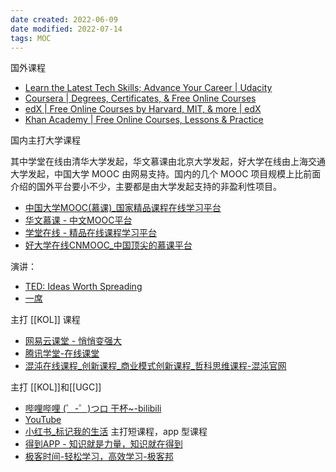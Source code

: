 ```yaml
---
date created: 2022-06-09
date modified: 2022-07-14
tags: MOC
---
```


国外课程

- [Learn the Latest Tech Skills; Advance Your Career | Udacity](https://www.udacity.com/)
- [Coursera | Degrees, Certificates, & Free Online Courses](https://www.coursera.org/)
- [edX | Free Online Courses by Harvard, MIT, & more | edX](https://www.edx.org/)
- [Khan Academy | Free Online Courses, Lessons & Practice](https://www.khanacademy.org/)

国内主打大学课程

其中学堂在线由清华大学发起，华文慕课由北京大学发起，好大学在线由上海交通大学发起，中国大学 MOOC 由网易支持。国内的几个 MOOC 项目规模上比前面介绍的国外平台要小不少，主要都是由大学发起支持的非盈利性项目。

- [中国大学MOOC(慕课)_国家精品课程在线学习平台](https://www.icourse163.org/)
- [华文慕课 - 中文MOOC平台](http://www.chinesemooc.org/)
- [学堂在线 - 精品在线课程学习平台](https://www.xuetangx.com/)
- [好大学在线CNMOOC_中国顶尖的慕课平台](https://www.cnmooc.org/home/index.mooc)

演讲：

- [TED: Ideas Worth Spreading](https://www.ted.com/)
- [一席](https://yixi.tv/#/home)

主打 [[KOL]] 课程

- [网易云课堂 - 悄悄变强大](https://study.163.com/)
- [腾讯学堂-在线课堂](https://daxuepc.com/)
- [混沌在线课程_创新课程_商业模式创新课程_哲科思维课程-混沌官网](https://www.hundun.cn/)

主打 [[KOL]]和[[UGC]]

- [哔哩哔哩 (゜-゜)つロ 干杯~-bilibili](https://www.bilibili.com/)
- [YouTube](https://www.youtube.com/)
- [小红书_标记我的生活](https://www.xiaohongshu.com/)
主打短课程，app 型课程
- [得到APP - 知识就是力量，知识就在得到](https://www.dedao.cn/)
- [极客时间-轻松学习，高效学习-极客邦](https://time.geekbang.org/)
